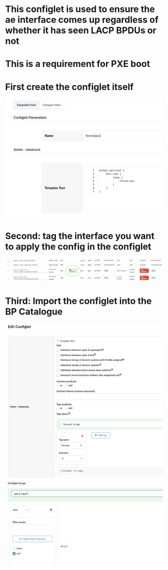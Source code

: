 # This configlet is used to ensure the ae interface comes up regardless of whether it has seen LACP BPDUs or not
# This is a requirement for PXE boot

# First create the configlet itself

![Configlet](./images/Configlet.png "ForceUp Configlet")

# Second: tag the interface you want to apply the config in the configlet

![tagged interfaces image](./images/taggedLinks.png "Tagged Links")


# Third: Import the configlet into the BP Catalogue


![import to catalogue](./images/ImportingConfiglet.png "import to catalogue")
